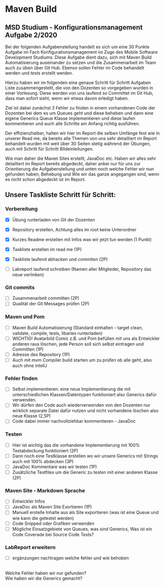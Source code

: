# Maven Build  
## MSD Studium - Konfigurationsmanagement Aufgabe 2/2020 

<p>
Bei der folgenden Aufgabenstellung handelt es sich um eine 30 Punkte Aufgabe im Fach Konfigurationsmanagement im Zuge des Mobile Software Development Studiums. Diese Aufgabe dient dazu, sich mit Maven Build Automatisierung auseinander zu setzen und die Zusammenarbeit im Team auch zu üben über Git Hub. Ebenso sollen Fehler im Code behandelt werden und tests erstellt werden. 

Hierzu haben wir im folgenden eine genaue Schritt für Schritt Aufgaben Liste zusammengestellt, die von den Dozenten so vorgegeben wurden in einer Vorlesung. 
Diese werden von uns laufend so Committet im Git Hub, dass man sofort sieht, wenn wir etwas davon erledigt haben. 

Ziel ist dabei zunächst 3 Fehler zu finden in einem vorhandenen Code der Dozenten bei dem es um Queues geht und diese beheben und dann eine eigene Generics Queue Klasse implementieren und diese laufen kommentieren und auch alle Schritte am Anfang richtig ausführen. 

Der effizienzhalber, halten wir hier im Report die selben Umfänge fest wie in unserer Read me, da bereits alle Themen von uns sehr detailliert im Report behandelt wurden mit weit über 30 Seiten stetig während der Übungen, auch mit Schritt für Schritt Bildeinleitungen. 

Wie man daher die Maven Sites erstellt, JavaDoc etc. Haben wir alles sehr detailliert im Report bereits abgedeckt, daher anbei nur für uns zur Orientierung die Aufgabenstellung und unten noch welche Fehler wir nun gefunden haben, Behebung und Wie wir das ganze angegangen sind, wenn es nicht schon abgedeckt ist im Report. 
</p>


## Unsere Taskliste Schritt für Schritt:

### Vorbereitung 
- [x] Übung runterladen von Git der Dozenten <br>
- [x] Repository erstellen, Achtung alles im root keine Unterordner <br>
- [x] Kurzes Readme erstellen mit Infos was wir jetzt tun werden (1 Punkt)<br>
- [x] Taskliste erstellen im read me (1P)<br>
- [x] Taskliste laufend abhacken und commiten (2P)<br>
- [ ] Labreport laufend schreiben (Namen aller Mitglieder, Repository das neue verlinken) <br>


### Git commits 
- [ ] Zusammenarbeit committen (2P)<br>
- [ ] Qualität der Git Messages prüfen (2P)<br>

### Maven und Pom
- [ ] Maven Build Automatisierung (Standard einhalten - target clean, validate, compile, tests, libaries runterladen)<br>
- [ ] WICHTIG! Avatarbild Comic z.B. und Pom befüllen mit uns als Entwickler anderen raus löschen, jede Person soll sich selbst eintragen und Committen (1P)<br>
- [ ] Adresse des Repository (1P)<br>
- [ ] Auch mit mvm Compiler build starten um zu prüfen ob alle geht, also auch ohne intellJ<br>
 
### Fehler finden
- [ ] Selbst implementieren: eine neue Implementierung die mit unterschiedlichen Klassen/Datentypen funktioniert also Generics dafür verwenden. <br>
- [ ] Wir dürfen den Code auch wiederverwenden von den Dozenten nur wirklich separate Datei dafür nutzen und nicht vorhandene löschen also neue Klasse (2,5P) <br>
- [ ] Code dabei immer nachvollziehbar kommentieren - JavaDoc <br>

### Testen 
- [ ] Hier ist wichtig das die vorhandene Implementierung mit 100% Testabdeckung funktioniert (2P)<br>
- [ ] Dann noch eine Testklasse erstellen wo wir unsere Generics mit Strings auch mit 100% abdecken (3P)<br>
- [ ] JavaDoc Kommentare was wir testen (1P)<br>
- [ ] Zusätzliche Testfiles um die Generic zu testen mit einer anderen Klasse (2P)<br>

### Maven Site - Markdown Sprache 
- [ ] Entwickler Infos <br>
- [ ] JavaDoc als Maven Site Exortieren (1P)<br>
- [ ] Manuell erstelle Inhalte aus als Site exportieren (was ist eine Queue und wie kann die getestet werden) <br>
- [ ] Code Snipped oder Grafiken verwenden <br>
- [ ] Mögliche Einsatzgebiete von Queues, was sind Generics, Was ist ein Code Coverade bei Source Code Tests?<br>

### LabReport erweitern
- [ ] ergänzungen nachtragen welche fehler und wie behoben 

<p> <br>
Welche Fehler haben wir nur gefunden?

<br>
Wie haben wir die Generics gemacht?

</p>


